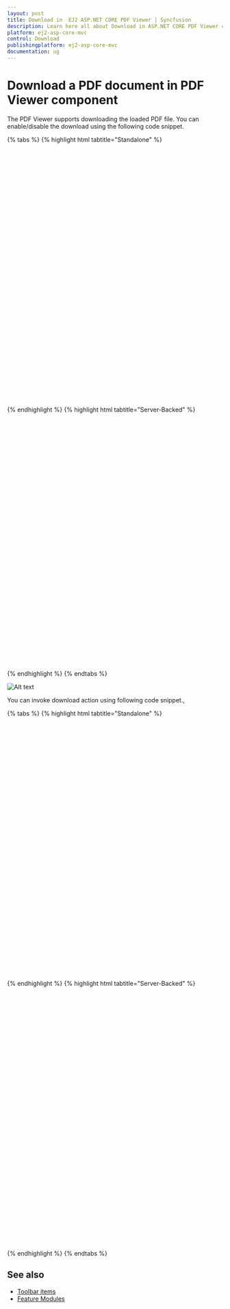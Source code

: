 ```yaml
---
layout: post
title: Download in  EJ2 ASP.NET CORE PDF Viewer | Syncfusion
description: Learn here all about Download in ASP.NET CORE PDF Viewer component of Syncfusion Essential JS 2 and more.
platform: ej2-asp-core-mvc
control: Download
publishingplatform: ej2-asp-core-mvc
documentation: ug
---
```


# Download a PDF document in PDF Viewer component

The PDF Viewer supports downloading the loaded PDF file. You can enable/disable the download using the following code snippet.

{% tabs %}
{% highlight html tabtitle="Standalone" %}
<div style="width:100%;height:600px">
    <ejs-pdfviewer id="pdfviewer"
                   style="height:600px"
                   documentPath="https://cdn.syncfusion.com/content/pdf/pdf-succinctly.pdf"
                   enableDownload="true">
    </ejs-pdfviewer>
</div>
{% endhighlight %}
{% highlight html tabtitle="Server-Backed" %}
<div style="width:100%;height:600px">
    <ejs-pdfviewer id="pdfviewer"
                   style="height:600px"
                   serviceUrl="/api/PdfViewer"
                   documentPath="https://cdn.syncfusion.com/content/pdf/pdf-succinctly.pdf"
                   enableDownload="true">
    </ejs-pdfviewer>
</div>
{% endhighlight %}
{% endtabs %}

![Alt text](./images/download.png)

You can invoke download action using following code snippet.,

{% tabs %}
{% highlight html tabtitle="Standalone" %}
<div style="width:100%;height:600px">
    <ejs-pdfviewer id="pdfviewer"
                   style="height:600px"
                   documentPath="https://cdn.syncfusion.com/content/pdf/form-designer.pdf"
                   enableDownload="true"
                   documentLoad="documentLoaded">
    </ejs-pdfviewer>
</div>
<script>
    function documentLoaded() {
        var pdfViewer = document.getElementById('pdfviewer').ej2_instances[0];
        pdfViewer.download();
    }
</script>
{% endhighlight %}
{% highlight html tabtitle="Server-Backed" %}

<div style="width:100%;height:600px">
    <ejs-pdfviewer id="pdfviewer"
                   style="height:600px"
                   serviceUrl="/api/PdfViewer"
                   documentPath="https://cdn.syncfusion.com/content/pdf/form-designer.pdf"
                   enableDownload="true"
                   documentLoad="documentLoaded">
    </ejs-pdfviewer>
</div>
<script>
    function documentLoaded() {
        var pdfViewer = document.getElementById('pdfviewer').ej2_instances[0];
        pdfViewer.download();
    }
</script>

{% endhighlight %}
{% endtabs %}

## See also

* [Toolbar items](./toolbar)
* [Feature Modules](./feature-module)